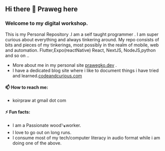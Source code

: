 ## Hi there 👋 Praweg here

### Welcome to my digital workshop.
This is my Personal Repository .I am a self taught programmer . I am super curious about everything and always tinkering around. My repo consists of bits and pieces of my tinkerings, most possibly in the realm of mobile, web and automation. Flutter,Expo(reactNative) React, NextJS, NodeJS,python and so on ..

- More about me in my personal site [prawegko.dev](https://www.prawegko.dev/) .
- I have a dedicated blog site where i like to document things i have tried and learned.[codeandcurious.com](https://codeandcurious.com/)

#### 📫 How to reach me: 
- koirpraw at gmail dot com

#### ⚡ Fun facts: 
- I am a Passionate wood🪚worker.
- I love to go out on long runs.
- I consume most of my tech/computer literacy in audio format while i am doing one of the above.

